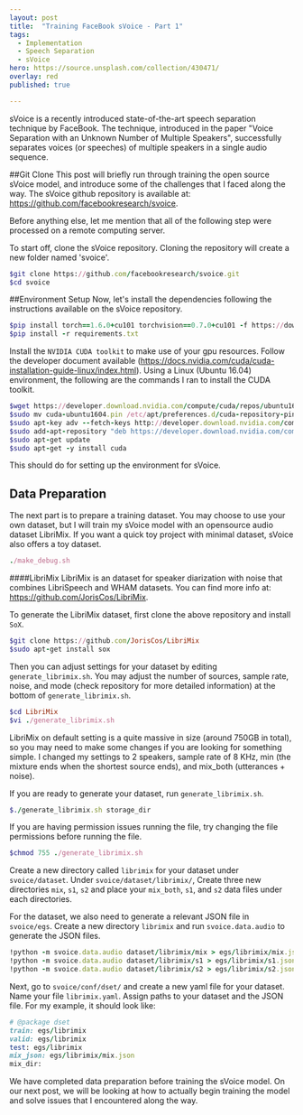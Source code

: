 ```yaml
---
layout: post
title:  "Training FaceBook sVoice - Part 1"
tags:
  - Implementation
  - Speech Separation
  - sVoice
hero: https://source.unsplash.com/collection/430471/
overlay: red
published: true

---
```

sVoice is a recently introduced state-of-the-art speech separation technique by FaceBook. The technique, introduced in
the paper "Voice Separation with an Unknown Number of Multiple Speakers", successfully separates voices (or speeches)
of multiple speakers in a single audio sequence.

##Git Clone
This post will briefly run through training the open source sVoice model, and introduce some of the
challenges that I faced along the way. The sVoice github repository is available at:
https://github.com/facebookresearch/svoice.

Before anything else, let me mention that all of the following step were processed on a remote computing server.

To start off, clone the sVoice repository. Cloning the repository will create a new folder named 'svoice'.
~~~ruby 
$git clone https://github.com/facebookresearch/svoice.git
$cd svoice
~~~

##Environment Setup
Now, let's install the dependencies following the instructions available on the sVoice repository.
~~~ruby
$pip install torch==1.6.0+cu101 torchvision==0.7.0+cu101 -f https://download.pytorch.org/whl/torch_stable.html
$pip install -r requirements.txt  
~~~

Install the `NVIDIA CUDA toolkit` to make use of your gpu resources. Follow the developer document available (https://docs.nvidia.com/cuda/cuda-installation-guide-linux/index.html).
Using a Linux (Ubuntu 16.04) environment, the following are the commands I ran to install the CUDA toolkit.
~~~ruby
$wget https://developer.download.nvidia.com/compute/cuda/repos/ubuntu1604/x86_64/cuda-ubuntu1604.pin
$sudo mv cuda-ubuntu1604.pin /etc/apt/preferences.d/cuda-repository-pin-600
$sudo apt-key adv --fetch-keys http://developer.download.nvidia.com/compute/cuda/repos/ubuntu1604/x86_64/7fa2af80.pub
$sudo add-apt-repository "deb https://developer.download.nvidia.com/compute/cuda/repos/ubuntu1604/x86_64/ /"
$sudo apt-get update
$sudo apt-get -y install cuda
~~~

This should do for setting up the environment for sVoice. 

## Data Preparation
The next part is to prepare a training dataset. You may choose to use your own dataset, but I will train my sVoice model
with an opensource audio dataset LibriMix. If you want a quick toy project with minimal dataset, sVoice also offers a
toy dataset.
~~~ruby
./make_debug.sh
~~~

####LibriMix
LibriMix is an dataset for speaker diarization with noise that combines LibriSpeech and
WHAM datasets. You can find more info at: https://github.com/JorisCos/LibriMix. <br>

To generate the LibriMix dataset, first clone the above repository and install `SoX`.
~~~ruby
$git clone https://github.com/JorisCos/LibriMix
$sudo apt-get install sox
~~~

Then you can adjust settings for your dataset by editing `generate_librimix.sh`. You may adjust the number of sources, 
sample rate, noise, and mode (check repository for more detailed information) at the bottom of `generate_librimix.sh`. 
~~~ruby
$cd LibriMix 
$vi ./generate_librimix.sh
~~~

LibriMix on default setting is a quite massive in size (around 750GB in total), so you may need to make some changes if
you are looking for something simple. I changed my settings to 2 speakers, sample rate of 8 KHz, min (the mixture ends when the 
shortest source ends), and mix_both (utterances + noise).

If you are ready to generate your dataset, run `generate_librimix.sh`.
~~~ruby
$./generate_librimix.sh storage_dir
~~~
If you are having permission issues running the file, try changing the file permissions before running the file.
~~~ruby
$chmod 755 ./generate_librimix.sh
~~~

Create a new directory called `librimix` for your dataset under `svoice/dataset`. Under `svoice/dataset/librimix/`, 
Create three new directories `mix`, `s1`, `s2` and place your `mix_both`, `s1`, and `s2` data files under each directories.   

For the dataset, we also need to generate a relevant JSON file in `svoice/egs`. Create a new directory `librimix` and 
run `svoice.data.audio` to generate the JSON files. 
~~~ruby
!python -m svoice.data.audio dataset/librimix/mix > egs/librimix/mix.json
!python -m svoice.data.audio dataset/librimix/s1 > egs/librimix/s1.json
!python -m svoice.data.audio dataset/librimix/s2 > egs/librimix/s2.json
~~~

Next, go to `svoice/conf/dset/` and create a new yaml file for your dataset. Name your file `librimix.yaml`.
Assign paths to your dataset and the JSON file. For my example, it should look like:
~~~ruby
# @package dset
train: egs/librimix
valid: egs/librimix
test: egs/librimix
mix_json: egs/librimix/mix.json
mix_dir:
~~~

We have completed data preparation before training the sVoice model. On our next post, we will be looking at how to actually 
begin training the model and solve issues that I encountered along the way.

